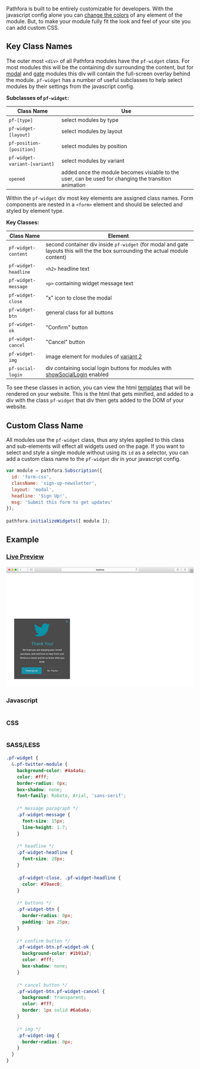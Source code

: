Pathfora is built to be entirely customizable for developers. With the javascript config alone you can [change the colors](/customization/themes.md) of any element of the module. But, to make your module fully fit the look and feel of your site you can add custom CSS.

## Key Class Names

The outer most `<div>` of all Pathfora modules have the `pf-widget` class. For most modules this will be the containing div surrounding the content, but for [modal](/layouts/modal.md) and [gate](/types/gate.md) modules this div will contain the full-screen overlay behind the module. `pf-widget` has a number of useful subclasses to help select modules by their settings from the javascript config.

**Subclasses of `pf-widget`:**

| Class Name | Use |
|---|---|
| `pf-[type]` | select modules by type |
| `pf-widget-[layout]` | select modules by layout |
| `pf-position-[position]` | select modules by position |  
| `pf-widget-variant-[variant]` | select modules by variant |
| `opened` | added once the module becomes visiable to the user, can be used for changing the transition animation |

Within the `pf-widget` div most key elements are assigned class names. Form components are nested in a `<form>` element and should be selected and styled by element type.

**Key Classes:**

| Class Name | Element |
|---|---|
| `pf-widget-content` | second container div inside `pf-widget` (for modal and gate layouts this will the the box surrounding the actual module content) |
| `pf-widget-headline` | `<h2>` headline text |
| `pf-widget-message` | `<p>` containing widget message text |  
| `pf-widget-close` | "x" icon to close the modal |
| `pf-widget-btn` | general class for all buttons |
| `pf-widget-ok` | "Confirm" button |
| `pf-widget-cancel` | "Cancel" button |
| `pf-widget-img` | image element for modules of [variant 2](/layouts/modal.md#variant)
| `pf-social-login` | div containing social login buttons for modules with [showSocialLogin](/types/form.md#showsociallogin) enabled |

To see these classes in action, you can view the html [templates](https://github.com/lytics/pathforajs/tree/develop/src/templates) that will be rendered on your website. This is the html that gets minified, and added to a div with the class `pf-widget` that div then gets added to the DOM of your website.


## Custom Class Name

All modules use the `pf-widget` class, thus any styles applied to this class and sub-elements will effect all widgets used on the page. If you want to select and style a single module without using its `id` as a selector, you can add a custom class name to the `pf-widget` div in your javascript config.

```javascript
var module = pathfora.Subscription({
  id: 'form-css',
  className: 'sign-up-newsletter',
  layout: 'modal',
  headline: 'Sign Up!',
  msg: 'Submit this form to get updates'
});

pathfora.initializeWidgets([ module ]);
```

## Example

### [Live Preview](../../examples/preview/customization/css/custom.html)

![General Config](../examples/img/customization/css/custom.png)

### Javascript

<pre data-src="../../examples/src/customization/css/custom.js"></pre>


### CSS

<pre data-src="../../examples/src/customization/css/custom.css"></pre>

### SASS/LESS

``` css
.pf-widget {
  &.pf-twitter-module {
    background-color: #4a4a4a;
    color: #fff;
    border-radius: 0px;
    box-shadow: none;
    font-family: Roboto, Arial, 'sans-serif';

    /* message paragraph */
    .pf-widget-message {
      font-size: 15px;
      line-height: 1.7;
    }

    /* headline */
    .pf-widget-headline {
      font-size: 28px;
    }

    .pf-widget-close, .pf-widget-headline {
      color: #39aec0;
    }

    /* buttons */
    .pf-widget-btn {
      border-radius: 0px;
      padding: 1px 25px;
    }

    /* confirm button */
    .pf-widget-btn.pf-widget-ok {
      background-color: #1b91a7;
      color: #fff;
      box-shadow: none;
    }

    /* cancel button */
    .pf-widget-btn.pf-widget-cancel {
      background: transparent;
      color: #fff;
      border: 1px solid #6a6a6a;
    }

    /* img */
    .pf-widget-img {
      border-radius: 0px;
    }
  }
}
```